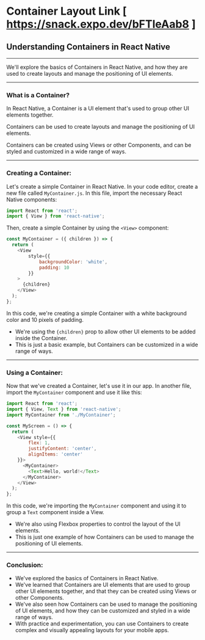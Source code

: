 # Container Layout Link [ https://snack.expo.dev/bFTleAab8  ] 

## Understanding Containers in React Native

---

We'll explore the basics of Containers in React Native, and how they are used to create layouts and manage the positioning of UI elements.

---

### What is a Container?
In React Native, a Container is a UI element that's used to group other UI elements together. 

Containers can be used to create layouts and manage the positioning of UI elements. 

Containers can be created using Views or other Components, and can be styled and customized in a wide range of ways.

---

### Creating a Container:
Let's create a simple Container in React Native. In your code editor, create a new file called `MyContainer.js`. In this file, import the necessary React Native components:

```javascript
import React from 'react';
import { View } from 'react-native';
```

Then, create a simple Container by using the `<View>` component:
```javascript
const MyContainer = ({ children }) => {
  return (
    <View 
        style={{ 
            backgroundColor: 'white', 
            padding: 10
        }}
    >
      {children}
    </View>
  );
};
```
In this code, we're creating a simple Container with a white background color and 10 pixels of padding. 
- We're using the `{children}` prop to allow other UI elements to be added inside the Container. 
- This is just a basic example, but Containers can be customized in a wide range of ways.

---

### Using a Container:
Now that we've created a Container, let's use it in our app. In another file, import the `MyContainer` component and use it like this:
```javascript
import React from 'react';
import { View, Text } from 'react-native';
import MyContainer from './MyContainer';

const MyScreen = () => {
  return (
    <View style={{ 
        flex: 1, 
        justifyContent: 'center', 
        alignItems: 'center'
    }}>
      <MyContainer>
        <Text>Hello, world!</Text>
      </MyContainer>
    </View>
  );
};
```
In this code, we're importing the `MyContainer` component and using it to group a `Text` component inside a View. 

- We're also using Flexbox properties to control the layout of the UI elements. 
- This is just one example of how Containers can be used to manage the positioning of UI elements.
---

### Conclusion:
- We've explored the basics of Containers in React Native. 
- We've learned that Containers are UI elements that are used to group other UI elements together, and that they can be created using Views or other Components. 
- We've also seen how Containers can be used to manage the positioning of UI elements, and how they can be customized and styled in a wide range of ways. 
- With practice and experimentation, you can use Containers to create complex and visually appealing layouts for your mobile apps.
